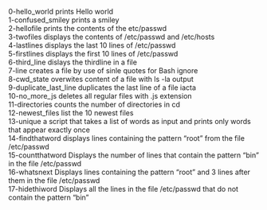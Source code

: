 0-hello_world prints Hello world <br />
1-confused_smiley prints a smiley <br />
2-hellofile prints the contents of the etc/passwd <br />
3-twofiles displays the contents of /etc/passwd and /etc/hosts <br />
4-lastlines displays the last 10 lines of /etc/passwd <br />
5-firstlines displays the first 10 lines of /etc/passwd <br />
6-third_line dislays the thirdline in a file <br />
7-line creates a file by use of  sinle quotes for Bash ignore <br />
8-cwd_state overwites content of a file with ls -la output <br />
9-duplicate_last_line duplicates the last line of a file iacta <br />
10-no_more_js deletes all regular files with .js  extension <br />
11-directories counts the number of directories in cd <br />
12-newest_files list the 10 newest files <br />
13-unique a script that takes a list of words as input and prints only words that appear exactly once <br/>
14-findthatword displays lines containing the pattern “root” from the file /etc/passwd <br/>
15-countthatword Displays the number of lines that contain the pattern “bin” in the file /etc/passwd <br/>
16-whatsnext Displays lines containing the pattern “root” and 3 lines after them in the file /etc/passwd <br/>
17-hidethiword Displays all the lines in the file /etc/passwd that do not contain the pattern “bin”
